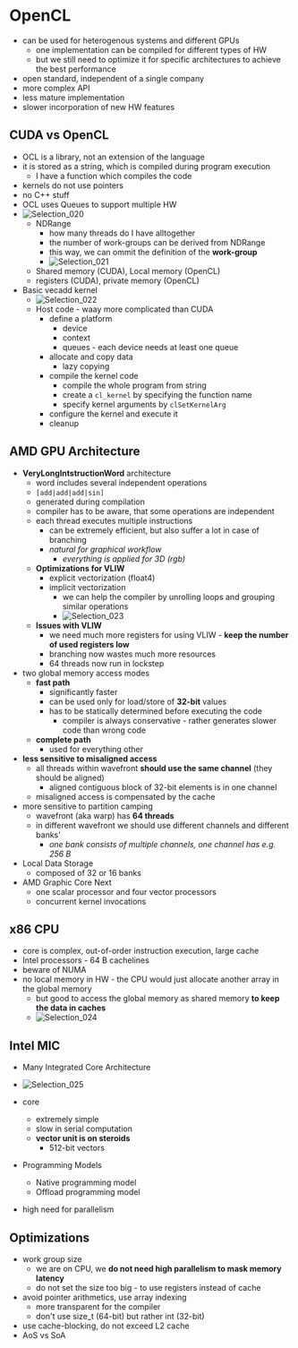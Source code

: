 # OpenCL

- can be used for heterogenous systems and different GPUs
  - one implementation can be compiled for different types of HW
  - but we still need to optimize it for specific architectures to achieve the best performance
- open standard, independent of a single company
- more complex API
- less mature implementation
- slower incorporation of new HW features



## CUDA vs OpenCL

- OCL is a library, not an extension of the language
- it is stored as a string, which is compiled during program execution
  - I have a function which compiles the code
- kernels do not use pointers
- no C++ stuff
- OCL uses Queues to support multiple HW
- ![Selection_020](images/Selection_020.png)
  - NDRange
    - how many threads do I have alltogether
    - the number of work-groups can be derived from NDRange
    - this way, we can ommit the definition of the **work-group**
    - ![Selection_021](images/Selection_021.png)
  - Shared memory (CUDA), Local memory (OpenCL)
  - registers (CUDA), private memory (OpenCL)
- Basic vecadd kernel
  - ![Selection_022](images/Selection_022.png)
  - Host code - waay more complicated than CUDA
    - define a platform
      - device
      - context
      - queues - each device needs at least one queue
    - allocate and copy data
      - lazy copying
    - compile the kernel code
      - compile the whole program from string
      - create a `cl_kernel` by specifying the function name
      - specify kernel arguments by `clSetKernelArg`
    - configure the kernel and execute it
    - cleanup



## AMD GPU Architecture

- **VeryLongIntstructionWord** architecture
  - word includes several independent operations
  - `[add|add|add|sin]`
  - generated during compilation
  - compiler has to be aware, that some operations are independent
  - each thread executes multiple instructions
    - can be extremely efficient, but also suffer a lot in case of branching
    - *natural for graphical workflow*
      - *everything is applied for 3D (rgb)*
  - **Optimizations for VLIW**
    - explicit vectorization (float4)
    - implicit vectorization
      - we can help the compiler by unrolling loops and grouping similar operations
      - ![Selection_023](images/Selection_023.png)
  - **Issues with VLIW**
    - we need much more registers for using VLIW - **keep the number of used registers low**
    - branching now wastes much more resources
    - 64 threads now run in lockstep
- two global memory access modes
  - **fast path**
    - significantly faster
    - can be used only for load/store of **32-bit** values
    - has to be statically determined before executing the code
      - compiler is always conservative - rather generates slower code than wrong code
  - **complete path**
    - used for everything other
- **less sensitive to misaligned access**
  - all threads within wavefront **should use the same channel** (they should be aligned)
    - aligned contiguous block of 32-bit elements is in one channel
  - misaligned access is compensated by the cache
- more sensitive to partition camping
  - wavefront (aka warp) has **64 threads**
  - in different wavefront we should use different channels and different banks'
    - *one bank consists of multiple channels, one channel has e.g. 256 B*
- Local  Data Storage
  - composed of 32 or 16 banks
- AMD Graphic Core Next
  - one scalar processor and four vector processors
  - concurrent kernel invocations



## x86 CPU

- core is complex, out-of-order instruction execution, large cache
- Intel processors - 64 B cachelines
- beware of NUMA
- no local memory in HW - the CPU would just allocate another array in the global memory
  - but good to access the global memory as shared memory **to keep the data in caches**
  - ![Selection_024](images/Selection_024.png)

## Intel MIC

- Many Integrated Core Architecture
- ![Selection_025](images/Selection_025.png)

- core
  - extremely simple
  - slow in serial computation
  - **vector unit is on steroids**
    - 512-bit vectors
- Programming Models
  - Native programming model
  - Offload programming model
- high need for parallelism



## Optimizations

- work group size
  - we are on CPU, we **do not need high parallelism to mask memory latency**
  - do not set the size too big - to use registers instead of cache
- avoid pointer arithmetics, use array indexing
  - more transparent for the compiler
  - don't use size_t (64-bit) but rather int (32-bit)
- use cache-blocking, do not exceed L2 cache
- AoS vs SoA